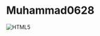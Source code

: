 # Muhammad0628

![HTML5](https://img.shields.io/badge/html5-%23E34F26.svg?style=for-the-badge&logo=html5&logoColor=white)
